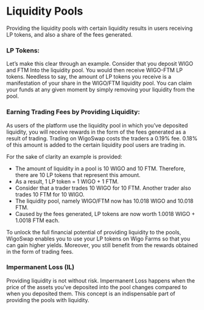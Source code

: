 # Liquidity Pools

Providing the liquidity pools with certain liquidity results in users receiving LP tokens, and also a share of the fees generated.&#x20;



### **LP Tokens:**&#x20;

Let’s make this clear through an example. Consider that you deposit WIGO and FTM Into the liquidity pool. You would then receive WIGO-FTM LP tokens. Needless to say, the amount of LP tokens you receive is a manifestation of your share in the WIGO/FTM liquidity pool. You can claim your funds at any given moment by simply removing your liquidity from the pool.&#x20;



### **Earning Trading Fees by Providing Liquidity:**

As users of the platform use the liquidity pool in which you’ve deposited liquidity, you will receive rewards in the form of the fees generated as a result of trading. Trading on WigoSwap costs the traders a 0.19% fee. 0.18% of this amount is added to the certain liquidity pool users are trading in.&#x20;

For the sake of clarity an example is provided:

* The amount of liquidity in a pool is 10 WIGO and 10 FTM. Therefore, there are 10 LP tokens that represent this amount.&#x20;
* As a result, 1 LP token = 1 WIGO + 1 FTM.
* Consider that a trader trades 10 WIGO for 10 FTM. Another trader also trades 10 FTM for 10 WIGO.&#x20;
* The liquidity pool, namely WIGO/FTM now has 10.018 WIGO and 10.018 FTM.&#x20;
* Caused by the fees generated, LP tokens are now worth 1.0018 WIGO + 1.0018 FTM each.&#x20;

To unlock the full financial potential of providing liquidity to the pools, WigoSwap enables you to use your LP tokens on Wigo Farms so that you can gain higher yields. Moreover, you still benefit from the rewards obtained in the form of trading fees.&#x20;



### **Impermanent Loss (IL)**

Providing liquidity is not without risk. Impermanent Loss happens when the price of the assets you’ve deposited into the pool changes compared to when you deposited them. This concept is an indispensable part of providing the pools with liquidity.&#x20;
